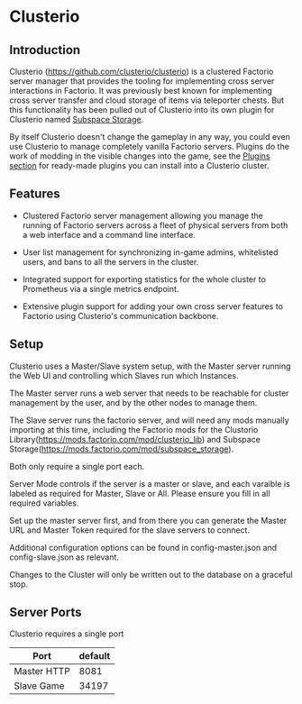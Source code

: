 # Clusterio

## Introduction

Clusterio (https://github.com/clusterio/clusterio) is a clustered Factorio server manager that provides the tooling for implementing cross server interactions in Factorio.
It was previously best known for implementing cross server transfer and cloud storage of items via teleporter chests.
But this functionality has been pulled out of Clusterio into its own plugin for Clusterio named [Subspace Storage](https://github.com/clusterio/subspace_storage).

By itself Clusterio doesn't change the gameplay in any way, you could even use Clusterio to manage completely vanilla Factorio servers.
Plugins do the work of modding in the visible changes into the game, see the [Plugins section](#plugins) for ready-made plugins you can install into a Clusterio cluster.

## Features

- Clustered Factorio server management allowing you manage the running of Factorio servers across a fleet of physical servers from both a web interface and a command line interface.

- User list management for synchronizing in-game admins, whitelisted users, and bans to all the servers in the cluster.

- Integrated support for exporting statistics for the whole cluster to Prometheus via a single metrics endpoint.

- Extensive plugin support for adding your own cross server features to Factorio using Clusterio's communication backbone.

## Setup

Clusterio uses a Master/Slave system setup, with the Master server running the Web UI and controlling which Slaves run which Instances.

The Master server runs a web server that needs to be reachable for cluster management by the user, and by the other nodes to manage them.

The Slave server runs the factorio server, and will need any mods manually importing at this time, including the Factorio mods for the Clustorio Library(https://mods.factorio.com/mod/clusterio_lib) and Subspace Storage(https://mods.factorio.com/mod/subspace_storage).

Both only require a single port each.

Server Mode controls if the server is a master or slave, and each varaible is labeled as required for Master, Slave or All. Please ensure you fill in all required variables.

Set up the master server first, and from there you can generate the Master URL and Master Token required for the slave servers to connect.

Additional configuration options can be found in config-master.json and config-slave.json as relevant.

Changes to the Cluster will only be written out to the database on a graceful stop.

## Server Ports

Clusterio requires a single port

| Port       | default    |
|------------|------------|
| Master HTTP| 8081       |
| Slave Game | 34197      |
